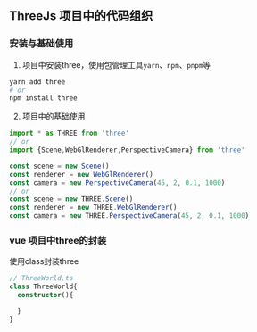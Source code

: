 ## ThreeJs 项目中的代码组织
### 安装与基础使用
1. 项目中安装three，使用包管理工具`yarn`、`npm`、`pnpm`等

```bash
yarn add three
# or
npm install three
```
2. 项目中的基础使用
```ts
import * as THREE from 'three'
// or
import {Scene,WebGlRenderer,PerspectiveCamera} from 'three'

const scene = new Scene()
const renderer = new WebGlRenderer()
const camera = new PerspectiveCamera(45, 2, 0.1, 1000)
// or
const scene = new THREE.Scene()
const renderer = new THREE.WebGlRenderer()
const camera = new THREE.PerspectiveCamera(45, 2, 0.1, 1000)
```

### vue 项目中three的封装
使用class封装three
```ts
// ThreeWorld.ts
class ThreeWorld{
  constructor(){

  }
}
```